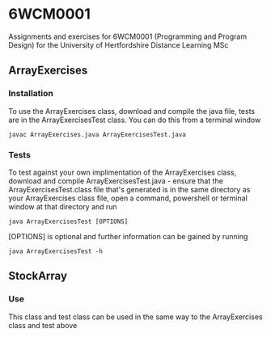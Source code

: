 # 6WCM0001
Assignments and exercises for 6WCM0001 (Programming and Program Design) for the University of Hertfordshire Distance Learning MSc

## ArrayExercises
### Installation
To use the ArrayExercises class, download and compile the java file, tests are in the ArrayExercisesTest class.
You can do this from a terminal window
```
javac ArrayExercises.java ArrayExercisesTest.java
```

### Tests
To test against your own implimentation of the ArrayExercises class, download and compile ArrayExercisesTest.java - ensure that the ArrayExercisesTest.class file that's generated is in the same directory as your ArrayExercises class file, open a command, powershell or terminal window at that directory and run
```
java ArrayExercisesTest [OPTIONS]
```
[OPTIONS] is optional and further information can be gained by running
```
java ArrayExercisesTest -h
```

## StockArray
### Use
This class and test class can be used in the same way to the ArrayExercises class and test above
